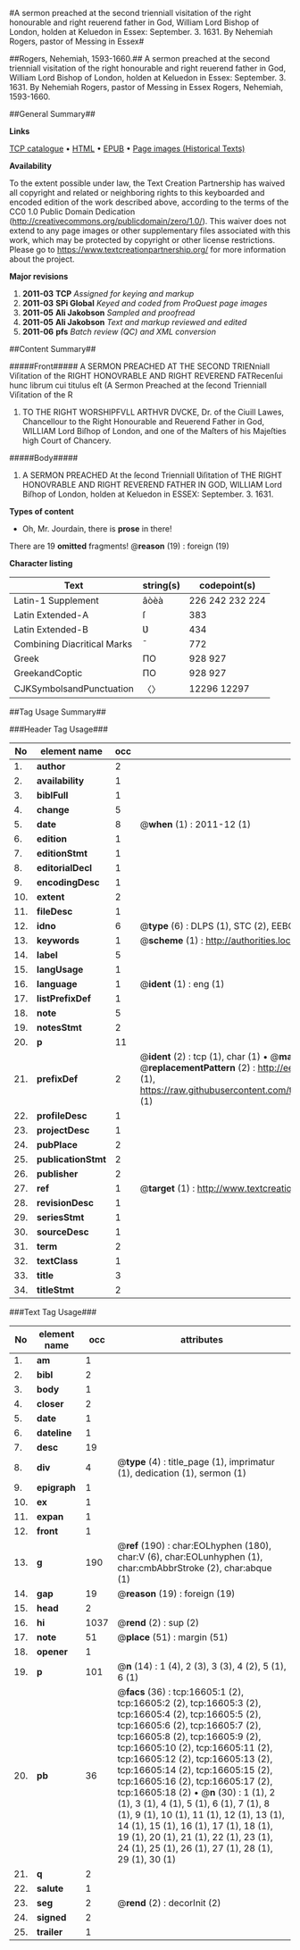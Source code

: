 #A sermon preached at the second trienniall visitation of the right honourable and right reuerend father in God, William Lord Bishop of London, holden at Keluedon in Essex: September. 3. 1631. By Nehemiah Rogers, pastor of Messing in Essex#

##Rogers, Nehemiah, 1593-1660.##
A sermon preached at the second trienniall visitation of the right honourable and right reuerend father in God, William Lord Bishop of London, holden at Keluedon in Essex: September. 3. 1631. By Nehemiah Rogers, pastor of Messing in Essex
Rogers, Nehemiah, 1593-1660.

##General Summary##

**Links**

[TCP catalogue](http://www.ota.ox.ac.uk/tcp/)  • 
[HTML](http://tei.it.ox.ac.uk/tcp/Texts-HTML/free/A10/A10925.html)  • 
[EPUB](http://tei.it.ox.ac.uk/tcp/Texts-EPUB/free/A10/A10925.epub) • 
[Page images (Historical Texts)](https://historicaltexts.jisc.ac.uk/eebo-99851334e)

**Availability**

To the extent possible under law, the Text Creation Partnership has waived all copyright and related or neighboring rights to this keyboarded and encoded edition of the work described above, according to the terms of the CC0 1.0 Public Domain Dedication (http://creativecommons.org/publicdomain/zero/1.0/). This waiver does not extend to any page images or other supplementary files associated with this work, which may be protected by copyright or other license restrictions. Please go to https://www.textcreationpartnership.org/ for more information about the project.

**Major revisions**

1. __2011-03__ __TCP__ *Assigned for keying and markup*
1. __2011-03__ __SPi Global__ *Keyed and coded from ProQuest page images*
1. __2011-05__ __Ali Jakobson__ *Sampled and proofread*
1. __2011-05__ __Ali Jakobson__ *Text and markup reviewed and edited*
1. __2011-06__ __pfs__ *Batch review (QC) and XML conversion*

##Content Summary##

#####Front#####
A SERMON PREACHED AT THE SECOND TRIENniall Viſitation of the RIGHT HONOVRABLE AND RIGHT REVEREND FATRecenſui hunc librum cui titulus eſt (A Sermon Preached at the ſecond Trienniall Viſitation of the R
1. TO THE RIGHT WORSHIPFVLL ARTHVR DVCKE, Dr. of the Ciuill Lawes, Chancellour to the Right Honourable and Reuerend Father in God, WILLIAM Lord Biſhop of London, and one of the Maſters of his Majeſties high Court of Chancery.

#####Body#####

1. A SERMON PREACHED At the ſecond Trienniall Ʋiſitation of THE RIGHT HONOVRABLE AND RIGHT REVEREND FATHER IN GOD, WILLIAM Lord Biſhop of London, holden at Keluedon in ESSEX: September. 3. 1631.

**Types of content**

  * Oh, Mr. Jourdain, there is **prose** in there!

There are 19 **omitted** fragments! 
 @__reason__ (19) : foreign (19)

**Character listing**


|Text|string(s)|codepoint(s)|
|---|---|---|
|Latin-1 Supplement|âòèà|226 242 232 224|
|Latin Extended-A|ſ|383|
|Latin Extended-B|Ʋ|434|
|Combining             Diacritical Marks|̄|772|
|Greek|ΠΟ|928 927|
|GreekandCoptic|ΠΟ|928 927|
|CJKSymbolsandPunctuation|〈〉|12296 12297|

##Tag Usage Summary##

###Header Tag Usage###

|No|element name|occ|attributes|
|---|---|---|---|
|1.|__author__|2||
|2.|__availability__|1||
|3.|__biblFull__|1||
|4.|__change__|5||
|5.|__date__|8| @__when__ (1) : 2011-12 (1)|
|6.|__edition__|1||
|7.|__editionStmt__|1||
|8.|__editorialDecl__|1||
|9.|__encodingDesc__|1||
|10.|__extent__|2||
|11.|__fileDesc__|1||
|12.|__idno__|6| @__type__ (6) : DLPS (1), STC (2), EEBO-CITATION (1), PROQUEST (1), VID (1)|
|13.|__keywords__|1| @__scheme__ (1) : http://authorities.loc.gov/ (1)|
|14.|__label__|5||
|15.|__langUsage__|1||
|16.|__language__|1| @__ident__ (1) : eng (1)|
|17.|__listPrefixDef__|1||
|18.|__note__|5||
|19.|__notesStmt__|2||
|20.|__p__|11||
|21.|__prefixDef__|2| @__ident__ (2) : tcp (1), char (1)  •  @__matchPattern__ (2) : ([0-9\-]+):([0-9IVX]+) (1), (.+) (1)  •  @__replacementPattern__ (2) : http://eebo.chadwyck.com/downloadtiff?vid=$1&page=$2 (1), https://raw.githubusercontent.com/textcreationpartnership/Texts/master/tcpchars.xml#$1 (1)|
|22.|__profileDesc__|1||
|23.|__projectDesc__|1||
|24.|__pubPlace__|2||
|25.|__publicationStmt__|2||
|26.|__publisher__|2||
|27.|__ref__|1| @__target__ (1) : http://www.textcreationpartnership.org/docs/. (1)|
|28.|__revisionDesc__|1||
|29.|__seriesStmt__|1||
|30.|__sourceDesc__|1||
|31.|__term__|2||
|32.|__textClass__|1||
|33.|__title__|3||
|34.|__titleStmt__|2||


###Text Tag Usage###

|No|element name|occ|attributes|
|---|---|---|---|
|1.|__am__|1||
|2.|__bibl__|2||
|3.|__body__|1||
|4.|__closer__|2||
|5.|__date__|1||
|6.|__dateline__|1||
|7.|__desc__|19||
|8.|__div__|4| @__type__ (4) : title_page (1), imprimatur (1), dedication (1), sermon (1)|
|9.|__epigraph__|1||
|10.|__ex__|1||
|11.|__expan__|1||
|12.|__front__|1||
|13.|__g__|190| @__ref__ (190) : char:EOLhyphen (180), char:V (6), char:EOLunhyphen (1), char:cmbAbbrStroke (2), char:abque (1)|
|14.|__gap__|19| @__reason__ (19) : foreign (19)|
|15.|__head__|2||
|16.|__hi__|1037| @__rend__ (2) : sup (2)|
|17.|__note__|51| @__place__ (51) : margin (51)|
|18.|__opener__|1||
|19.|__p__|101| @__n__ (14) : 1 (4), 2 (3), 3 (3), 4 (2), 5 (1), 6 (1)|
|20.|__pb__|36| @__facs__ (36) : tcp:16605:1 (2), tcp:16605:2 (2), tcp:16605:3 (2), tcp:16605:4 (2), tcp:16605:5 (2), tcp:16605:6 (2), tcp:16605:7 (2), tcp:16605:8 (2), tcp:16605:9 (2), tcp:16605:10 (2), tcp:16605:11 (2), tcp:16605:12 (2), tcp:16605:13 (2), tcp:16605:14 (2), tcp:16605:15 (2), tcp:16605:16 (2), tcp:16605:17 (2), tcp:16605:18 (2)  •  @__n__ (30) : 1 (1), 2 (1), 3 (1), 4 (1), 5 (1), 6 (1), 7 (1), 8 (1), 9 (1), 10 (1), 11 (1), 12 (1), 13 (1), 14 (1), 15 (1), 16 (1), 17 (1), 18 (1), 19 (1), 20 (1), 21 (1), 22 (1), 23 (1), 24 (1), 25 (1), 26 (1), 27 (1), 28 (1), 29 (1), 30 (1)|
|21.|__q__|2||
|22.|__salute__|1||
|23.|__seg__|2| @__rend__ (2) : decorInit (2)|
|24.|__signed__|2||
|25.|__trailer__|1||
